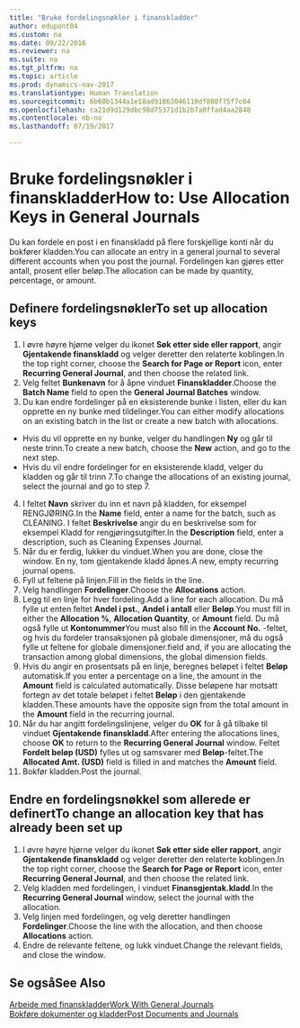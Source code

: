 ```yaml
---
title: "Bruke fordelingsnøkler i finanskladder"
author: edupont04
ms.custom: na
ms.date: 09/22/2016
ms.reviewer: na
ms.suite: na
ms.tgt_pltfrm: na
ms.topic: article
ms.prod: dynamics-nav-2017
ms.translationtype: Human Translation
ms.sourcegitcommit: 6b60b1344a1e18ad91863046110df880f75f7c04
ms.openlocfilehash: ca21d9d129dbc98d75371d1b2b7a0ffad4aa2848
ms.contentlocale: nb-no
ms.lasthandoff: 07/19/2017

---
```


#  <a name="how-to-use-allocation-keys-in-general-journals"></a><span data-ttu-id="6add3-102">Bruke fordelingsnøkler i finanskladder</span><span class="sxs-lookup"><span data-stu-id="6add3-102">How to: Use Allocation Keys in General Journals</span></span>
<span data-ttu-id="6add3-103">Du kan fordele en post i en finanskladd på flere forskjellige konti når du bokfører kladden.</span><span class="sxs-lookup"><span data-stu-id="6add3-103">You can allocate an entry in a general journal to several different accounts when you post the journal.</span></span> <span data-ttu-id="6add3-104">Fordelingen kan gjøres etter antall, prosent eller beløp.</span><span class="sxs-lookup"><span data-stu-id="6add3-104">The allocation can be made by quantity, percentage, or amount.</span></span>

## <a name="to-set-up-allocation-keys"></a><span data-ttu-id="6add3-105">Definere fordelingsnøkler</span><span class="sxs-lookup"><span data-stu-id="6add3-105">To set up allocation keys</span></span> 
1. <span data-ttu-id="6add3-106">I øvre høyre hjørne velger du ikonet **Søk etter side eller rapport**, angir **Gjentakende finanskladd** og velger deretter den relaterte koblingen.</span><span class="sxs-lookup"><span data-stu-id="6add3-106">In the top right corner, choose the **Search for Page or Report** icon, enter **Recurring General Journal**, and then choose the related link.</span></span>
2. <span data-ttu-id="6add3-107">Velg feltet **Bunkenavn** for å åpne vinduet **Finanskladder**.</span><span class="sxs-lookup"><span data-stu-id="6add3-107">Choose the **Batch Name** field to open the **General Journal Batches** window.</span></span>
3. <span data-ttu-id="6add3-108">Du kan endre fordelinger på en eksisterende bunke i listen, eller du kan opprette en ny bunke med tildelinger.</span><span class="sxs-lookup"><span data-stu-id="6add3-108">You can either modify allocations on an existing batch in the list or create a new batch with allocations.</span></span>
  * <span data-ttu-id="6add3-109">Hvis du vil opprette en ny bunke, velger du handlingen **Ny** og går til neste trinn.</span><span class="sxs-lookup"><span data-stu-id="6add3-109">To create a new batch, choose the **New** action, and go to the next step.</span></span>
  * <span data-ttu-id="6add3-110">Hvis du vil endre fordelinger for en eksisterende kladd, velger du kladden og går til trinn 7.</span><span class="sxs-lookup"><span data-stu-id="6add3-110">To change the allocations of an existing journal, select the journal and go to step 7.</span></span>    
4. <span data-ttu-id="6add3-111">I feltet **Navn** skriver du inn et navn på kladden, for eksempel RENGJØRING.</span><span class="sxs-lookup"><span data-stu-id="6add3-111">In the **Name** field, enter a name for the batch, such as CLEANING.</span></span> <span data-ttu-id="6add3-112">I feltet **Beskrivelse** angir du en beskrivelse som for eksempel Kladd for rengjøringsutgifter.</span><span class="sxs-lookup"><span data-stu-id="6add3-112">In the **Description** field, enter a description, such as Cleaning Expenses Journal.</span></span>
5. <span data-ttu-id="6add3-113">Når du er ferdig, lukker du vinduet.</span><span class="sxs-lookup"><span data-stu-id="6add3-113">When you are done, close the window.</span></span> <span data-ttu-id="6add3-114">En ny, tom gjentakende kladd åpnes.</span><span class="sxs-lookup"><span data-stu-id="6add3-114">A new, empty recurring journal opens.</span></span> 
6. <span data-ttu-id="6add3-115">Fyll ut feltene på linjen.</span><span class="sxs-lookup"><span data-stu-id="6add3-115">Fill in the fields in the line.</span></span>
7. <span data-ttu-id="6add3-116">Velg handlingen **Fordelinger**.</span><span class="sxs-lookup"><span data-stu-id="6add3-116">Choose the **Allocations** action.</span></span> 
8. <span data-ttu-id="6add3-117">Legg til en linje for hver fordeling.</span><span class="sxs-lookup"><span data-stu-id="6add3-117">Add a line for each allocation.</span></span> <span data-ttu-id="6add3-118">Du må fylle ut enten feltet **Andel i pst.**, **Andel i antall** eller **Beløp**.</span><span class="sxs-lookup"><span data-stu-id="6add3-118">You must fill in either the **Allocation %**, **Allocation Quantity**, or **Amount** field.</span></span> <span data-ttu-id="6add3-119">Du må også fylle ut **Kontonummer**</span><span class="sxs-lookup"><span data-stu-id="6add3-119">You must also fill in the **Account No.**</span></span> <span data-ttu-id="6add3-120">-feltet, og hvis du fordeler transaksjonen på globale dimensjoner, må du også fylle ut feltene for globale dimensjoner.</span><span class="sxs-lookup"><span data-stu-id="6add3-120">field and, if you are allocating the transaction among global dimensions, the global dimension fields.</span></span>
9. <span data-ttu-id="6add3-121">Hvis du angir en prosentsats på en linje, beregnes beløpet i feltet **Beløp** automatisk.</span><span class="sxs-lookup"><span data-stu-id="6add3-121">If you enter a percentage on a line, the amount in the **Amount** field is calculated automatically.</span></span> <span data-ttu-id="6add3-122">Disse beløpene har motsatt fortegn av det totale beløpet i feltet **Beløp** i den gjentakende kladden.</span><span class="sxs-lookup"><span data-stu-id="6add3-122">These amounts have the opposite sign from the total amount in the **Amount** field in the recurring journal.</span></span>
10. <span data-ttu-id="6add3-123">Når du har angitt fordelingslinjene, velger du **OK** for å gå tilbake til vinduet **Gjentakende finanskladd**.</span><span class="sxs-lookup"><span data-stu-id="6add3-123">After entering the allocations lines, choose **OK** to return to the **Recurring General Journal** window.</span></span> <span data-ttu-id="6add3-124">Feltet **Fordelt beløp (USD)** fylles ut og samsvarer med **Beløp**-feltet.</span><span class="sxs-lookup"><span data-stu-id="6add3-124">The **Allocated Amt. (USD)** field is filled in and matches the **Amount** field.</span></span>
11. <span data-ttu-id="6add3-125">Bokfør kladden.</span><span class="sxs-lookup"><span data-stu-id="6add3-125">Post the journal.</span></span>

## <a name="to-change-an-allocation-key-that-has-already-been-set-up"></a><span data-ttu-id="6add3-126">Endre en fordelingsnøkkel som allerede er definert</span><span class="sxs-lookup"><span data-stu-id="6add3-126">To change an allocation key that has already been set up</span></span>
1. <span data-ttu-id="6add3-127">I øvre høyre hjørne velger du ikonet **Søk etter side eller rapport**, angir **Gjentakende finanskladd** og velger deretter den relaterte koblingen.</span><span class="sxs-lookup"><span data-stu-id="6add3-127">In the top right corner, choose the **Search for Page or Report** icon, enter **Recurring General Journal**, and then choose the related link.</span></span>
2. <span data-ttu-id="6add3-128">Velg kladden med fordelingen, i vinduet **Finansgjentak.kladd**.</span><span class="sxs-lookup"><span data-stu-id="6add3-128">In the **Recurring General Journal** window, select the journal with the allocation.</span></span>
3. <span data-ttu-id="6add3-129">Velg linjen med fordelingen, og velg deretter handlingen **Fordelinger**.</span><span class="sxs-lookup"><span data-stu-id="6add3-129">Choose the line with the allocation, and then choose **Allocations** action.</span></span>
4. <span data-ttu-id="6add3-130">Endre de relevante feltene, og lukk vinduet.</span><span class="sxs-lookup"><span data-stu-id="6add3-130">Change the relevant fields, and close the window.</span></span>

## <a name="see-also"></a><span data-ttu-id="6add3-131">Se også</span><span class="sxs-lookup"><span data-stu-id="6add3-131">See Also</span></span>
[<span data-ttu-id="6add3-132">Arbeide med finanskladder</span><span class="sxs-lookup"><span data-stu-id="6add3-132">Work With General Journals</span></span>](ui-work-general-journals.md)  
[<span data-ttu-id="6add3-133">Bokføre dokumenter og kladder</span><span class="sxs-lookup"><span data-stu-id="6add3-133">Post Documents and Journals</span></span>](ui-post-documents-journals.md)




